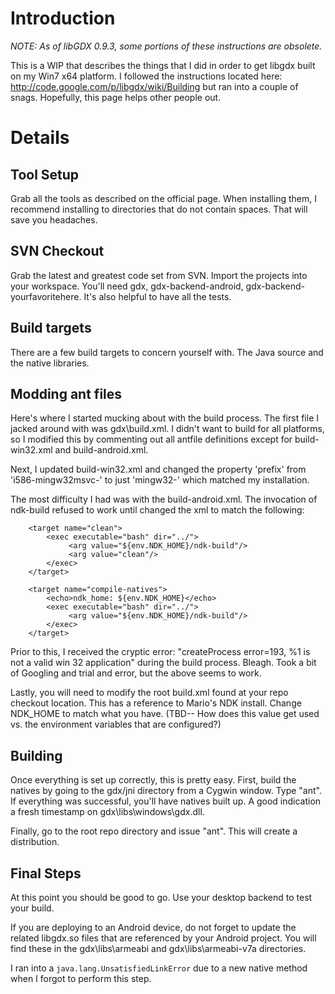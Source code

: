 # Introduction #

_NOTE: As of libGDX 0.9.3, some portions of these instructions are obsolete._

This is a WIP that describes the things that I did in order to get libgdx built on my Win7 x64 platform.  I followed the instructions located here: http://code.google.com/p/libgdx/wiki/Building but ran into a couple of snags.  Hopefully, this page helps other people out.

# Details #

## Tool Setup ##

Grab all the tools as described on the official page.  When installing them, I recommend installing to directories that do not contain spaces.  That will save you headaches.

## SVN Checkout ##

Grab the latest and greatest code set from SVN.  Import the projects into your workspace.  You'll need gdx, gdx-backend-android, gdx-backend-yourfavoritehere.  It's also helpful to have all the tests.

## Build targets ##

There are a few build targets to concern yourself with.  The Java source and the native libraries.

## Modding ant files ##

Here's where I started mucking about with the build process.  The first file I jacked around with was gdx\build.xml.  I didn't want to build for all platforms, so I modified this by commenting out all antfile definitions except for build-win32.xml and build-android.xml.

Next, I updated build-win32.xml and changed the property 'prefix' from 'i586-mingw32msvc-' to just 'mingw32-' which matched my installation.

The most difficulty I had was with the build-android.xml.  The invocation of ndk-build refused to work until changed the xml to match the following:

```
	<target name="clean">
		<exec executable="bash" dir="../">
			 <arg value="${env.NDK_HOME}/ndk-build"/>
			 <arg value="clean"/>
		</exec>
	</target>

	<target name="compile-natives">
		<echo>ndk_home: ${env.NDK_HOME}</echo>
		<exec executable="bash" dir="../">
			 <arg value="${env.NDK_HOME}/ndk-build"/>
		</exec>
	</target>
```

Prior to this, I received the cryptic error: "createProcess error=193, %1 is not a valid win 32 application" during the build process.  Bleagh.  Took a bit of Googling and trial and error, but the above seems to work.

Lastly, you will need to modify the root build.xml found at your repo checkout location.  This has a reference to Mario's NDK install.  Change NDK\_HOME to match what you have.  (TBD-- How does this value get used vs. the environment variables that are configured?)

## Building ##

Once everything is set up correctly, this is pretty easy.  First, build the natives by going to the gdx/jni directory from a Cygwin window.  Type "ant".  If everything was successful, you'll have natives built up.  A good indication a fresh timestamp on gdx\libs\windows\gdx.dll.

Finally, go to the root repo directory and issue "ant".  This will create a distribution.

## Final Steps ##

At this point you should be good to go.  Use your desktop backend to test your build.

If you are deploying to an Android device, do not forget to update the related libgdx.so files that are referenced by your Android project.  You will find these in the gdx\libs\armeabi and gdx\libs\armeabi-v7a directories.

I ran into a `java.lang.UnsatisfiedLinkError` due to a new native method when I forgot to perform this step.